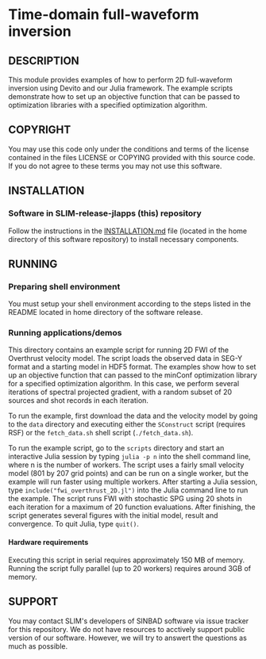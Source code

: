 # Time-domain full-waveform inversion

##  DESCRIPTION
This module provides examples of how to perform 2D full-waveform inversion using Devito and our Julia framework. The example scripts demonstrate how to set up an objective function that can be passed to optimization libraries with a specified optimization algorithm.

##  COPYRIGHT
 You may use this code only under the conditions and terms of the
 license contained in the files LICENSE or COPYING provided with this
 source code. If you do not agree to these terms you may not use this
 software.

##  INSTALLATION

###  Software in SLIM-release-jlapps (this) repository
 Follow the instructions in the [INSTALLATION.md](../../INSTALLATION.md)
 file (located in the home directory of this software repository) to install necessary components.

##  RUNNING

###  Preparing shell environment
 You must setup your shell environment according to the steps listed in
 the README located in home directory of the software release.

###  Running applications/demos
This directory contains an example script for running 2D FWI of the Overthrust velocity model. The script loads the observed data in SEG-Y format and a starting model in HDF5 format. The examples show how to set up an objective function that can passed to the minConf optimization library for a specified optimization algorithm. In this case, we perform several iterations of spectral projected gradient, with a random subset of 20 sources and shot records in each iteration.

To run the example, first download the data and the velocity model by going to the ```data``` directory and executing either the ```SConstruct``` script (requires RSF) or the ```fetch_data.sh``` shell script (```./fetch_data.sh```).

To run the example script, go to the ```scripts``` directory and start an interactive Julia session by typing ```julia -p n``` into the shell command line, where n is the number of workers. The script uses a fairly small velocity model (801 by 207 grid points) and can be run on a single worker, but the example will run faster using multiple workers. After starting a Julia session, type ```include("fwi_overthrust_2D.jl")``` into the Julia command line to run the example. The script runs FWI with stochastic SPG using 20 shots in each iteration for a maximum of 20 function evaluations. After finishing, the script generates several figures with the initial model, result and convergence. To quit Julia, type ```quit()```.

####  Hardware requirements
Executing this script in serial requires approximately 150 MB of memory. Running the script fully parallel (up to 20 workers) requires around 3GB of memory.

##  SUPPORT
 You may contact SLIM's developers of SINBAD software via issue tracker for this repository. We do not have resources to acctively support public version of our software. However, we will try to answert the questions as much as possible.

